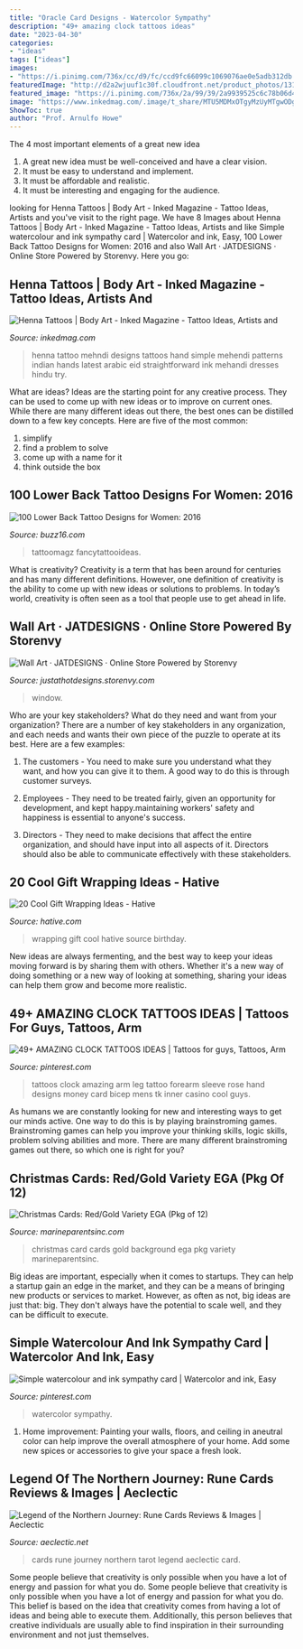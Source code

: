 ```yaml
---
title: "Oracle Card Designs - Watercolor Sympathy"
description: "49+ amazing clock tattoos ideas"
date: "2023-04-30"
categories:
- "ideas"
tags: ["ideas"]
images:
- "https://i.pinimg.com/736x/cc/d9/fc/ccd9fc66099c1069076ae0e5adb312db.jpg"
featuredImage: "http://d2a2wjuuf1c30f.cloudfront.net/product_photos/13102348/window_large.jpg"
featured_image: "https://i.pinimg.com/736x/2a/99/39/2a9939525c6c78b06d4d78892aa61f61.jpg"
image: "https://www.inkedmag.com/.image/t_share/MTU5MDMxOTgyMzUyMTgwODg1/fc73c1d1bc2f79c617dd7e527d6fc138.jpg"
ShowToc: true
author: "Prof. Arnulfo Howe"
---
```



The 4 most important elements of a great new idea
1. A great new idea must be well-conceived and have a clear vision.
2. It must be easy to understand and implement.
3. It must be affordable and realistic.
4. It must be interesting and engaging for the audience.

	

		
looking for Henna Tattoos | Body Art - Inked Magazine - Tattoo Ideas, Artists and you've visit to the right page. We have 8 Images about Henna Tattoos | Body Art - Inked Magazine - Tattoo Ideas, Artists and like Simple watercolour and ink sympathy card | Watercolor and ink, Easy, 100 Lower Back Tattoo Designs for Women: 2016 and also Wall Art · JATDESIGNS · Online Store Powered by Storenvy. Here you go:
		
    
## Henna Tattoos | Body Art - Inked Magazine - Tattoo Ideas, Artists And

<img loading=lazy src="https://www.inkedmag.com/.image/t_share/MTU5MDMxOTgyMzUyMTgwODg1/fc73c1d1bc2f79c617dd7e527d6fc138.jpg" onerror="this.onerror=null;this.src='https://tse1.mm.bing.net/th?id=OIP.AA9BGL2pBe-NU5yusVAkpQHaLJ&amp;pid=15.1';" alt="Henna Tattoos | Body Art - Inked Magazine - Tattoo Ideas, Artists and">

_Source: inkedmag.com_

>henna tattoo mehndi designs tattoos hand simple mehendi patterns indian hands latest arabic eid straightforward ink mehandi dresses hindu try. 

	

What are ideas?
Ideas are the starting point for any creative process. They can be used to come up with new ideas or to improve on current ones. While there are many different ideas out there, the best ones can be distilled down to a few key concepts. Here are five of the most common:
1. simplify
2. find a problem to solve
3. come up with a name for it
4. think outside the box

    
## 100 Lower Back Tattoo Designs For Women: 2016

<img loading=lazy src="https://buzz16.com/wp-content/uploads/2015/05/Lower-Back-Tattoo-Design-for-Women1-48.jpg" onerror="this.onerror=null;this.src='https://tse1.mm.bing.net/th?id=OIP.14nHFO1A4ttvuNrgZfERswHaLB&amp;pid=15.1';" alt="100 Lower Back Tattoo Designs for Women: 2016">

_Source: buzz16.com_

>tattoomagz fancytattooideas. 

	

What is creativity?
Creativity is a term that has been around for centuries and has many different definitions. However, one definition of creativity is the ability to come up with new ideas or solutions to problems. In today’s world, creativity is often seen as a tool that people use to get ahead in life.

    
## Wall Art · JATDESIGNS · Online Store Powered By Storenvy

<img loading=lazy src="http://d2a2wjuuf1c30f.cloudfront.net/product_photos/13102348/window_large.jpg" onerror="this.onerror=null;this.src='https://tse4.mm.bing.net/th?id=OIP.3sbw5U5zUO-CgMlMCxs6FQHaNK&amp;pid=15.1';" alt="Wall Art · JATDESIGNS · Online Store Powered by Storenvy">

_Source: justathotdesigns.storenvy.com_

>window. 

	

Who are your key stakeholders? What do they need and want from your organization?
There are a number of key stakeholders in any organization, and each needs and wants their own piece of the puzzle to operate at its best. Here are a few examples:
1. The customers - You need to make sure you understand what they want, and how you can give it to them. A good way to do this is through customer surveys.

2. Employees - They need to be treated fairly, given an opportunity for development, and kept happy.maintaining workers' safety and happiness is essential to anyone's success.

3. Directors - They need to make decisions that affect the entire organization, and should have input into all aspects of it. Directors should also be able to communicate effectively with these stakeholders.

    
## 20 Cool Gift Wrapping Ideas - Hative

<img loading=lazy src="https://hative.com/wp-content/uploads/2014/10/gift-wrapping-ideas/4-cool-gift-wrapping-ideas.jpg" onerror="this.onerror=null;this.src='https://tse4.mm.bing.net/th?id=OIP.DM290G5GGwFg2ZJmXLjxnAHaLH&amp;pid=15.1';" alt="20 Cool Gift Wrapping Ideas - Hative">

_Source: hative.com_

>wrapping gift cool hative source birthday. 

	

New ideas are always fermenting, and the best way to keep your ideas moving forward is by sharing them with others. Whether it's a new way of doing something or a new way of looking at something, sharing your ideas can help them grow and become more realistic.

    
## 49+ AMAZING CLOCK TATTOOS IDEAS | Tattoos For Guys, Tattoos, Arm

<img loading=lazy src="https://i.pinimg.com/736x/2a/99/39/2a9939525c6c78b06d4d78892aa61f61.jpg" onerror="this.onerror=null;this.src='https://tse2.mm.bing.net/th?id=OIP.d2jPJuA2eyowK2uTfidGJQHaNK&amp;pid=15.1';" alt="49+ AMAZING CLOCK TATTOOS IDEAS | Tattoos for guys, Tattoos, Arm">

_Source: pinterest.com_

>tattoos clock amazing arm leg tattoo forearm sleeve rose hand designs money card bicep mens tk inner casino cool guys. 

	

As humans we are constantly looking for new and interesting ways to get our minds active. One way to do this is by playing brainstroming games. Brainstroming games can help you improve your thinking skills, logic skills, problem solving abilities and more. There are many different brainstroming games out there, so which one is right for you?

    
## Christmas Cards: Red/Gold Variety EGA (Pkg Of 12)

<img loading=lazy src="https://marineparentsinc.com/store/images/Christmas-2012-Card-2-cover.jpg" onerror="this.onerror=null;this.src='https://tse4.mm.bing.net/th?id=OIP.P2Vp-Mj7ToJPBVKmSSbBTgHaKL&amp;pid=15.1';" alt="Christmas Cards: Red/Gold Variety EGA (Pkg of 12)">

_Source: marineparentsinc.com_

>christmas card cards gold background ega pkg variety marineparentsinc. 

	

Big ideas are important, especially when it comes to startups. They can help a startup gain an edge in the market, and they can be a means of bringing new products or services to market. However, as often as not, big ideas are just that: big. They don't always have the potential to scale well, and they can be difficult to execute.

    
## Simple Watercolour And Ink Sympathy Card | Watercolor And Ink, Easy

<img loading=lazy src="https://i.pinimg.com/736x/cc/d9/fc/ccd9fc66099c1069076ae0e5adb312db.jpg" onerror="this.onerror=null;this.src='https://tse3.mm.bing.net/th?id=OIP.azP2WJRrGdSX_oQM7FpuIAHaJ3&amp;pid=15.1';" alt="Simple watercolour and ink sympathy card | Watercolor and ink, Easy">

_Source: pinterest.com_

>watercolor sympathy. 

	

1. Home improvement: Painting your walls, floors, and ceiling in aneutral color can help improve the overall atmosphere of your home. Add some new spices or accessories to give your space a fresh look. 

    
## Legend Of The Northern Journey: Rune Cards Reviews &amp; Images | Aeclectic

<img loading=lazy src="http://www.aeclectic.net/tarot/cards/_img/legend-of-the-northern-journey-rune-cars-14109.jpg" onerror="this.onerror=null;this.src='https://tse3.mm.bing.net/th?id=OIP.rKEzFF7emYCJjdgggmAOGwHaK2&amp;pid=15.1';" alt="Legend of the Northern Journey: Rune Cards Reviews &amp; Images | Aeclectic">

_Source: aeclectic.net_

>cards rune journey northern tarot legend aeclectic card. 

	

Some people believe that creativity is only possible when you have a lot of energy and passion for what you do.
Some people believe that creativity is only possible when you have a lot of energy and passion for what you do. This belief is based on the idea that creativity comes from having a lot of ideas and being able to execute them. Additionally, this person believes that creative individuals are usually able to find inspiration in their surrounding environment and not just themselves.

